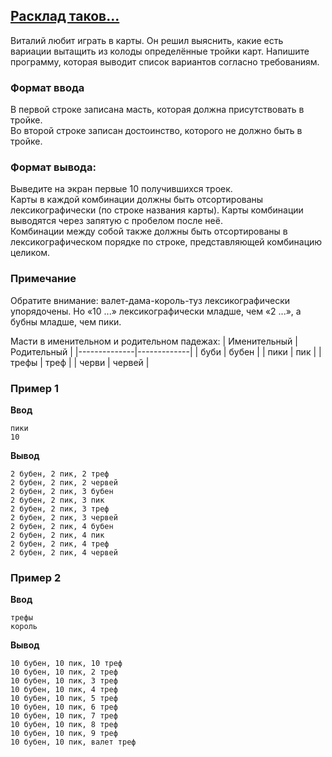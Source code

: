 ## [Расклад таков...](../../../solutions/3.4/34_p.py)

Виталий любит играть в карты. Он решил выяснить, какие есть вариации вытащить из колоды определённые тройки карт. Напишите программу, которая выводит список вариантов согласно требованиям.

### Формат ввода

В первой строке записана масть, которая должна присутствовать в тройке.\
Во второй строке записан достоинство, которого не должно быть в тройке.

### Формат вывода:

Выведите на экран первые 10 получившихся троек.\
Карты в каждой комбинации должны быть отсортированы лексикографически (по строке названия карты). Карты комбинации выводятся через запятую с пробелом после неё.\
Комбинации между собой также должны быть отсортированы в лексикографическом порядке по строке, представляющей комбинацию целиком.

### Примечание

Обратите внимание: валет-дама-король-туз лексикографически упорядочены. Но «10 ...» лексикографически младше, чем «2 ...», а бубны младше, чем пики.

Масти в именительном и родительном падежах:
| Именительный | Родительный |
|--------------|-------------|
| буби         | бубен       |
| пики         | пик         |
| трефы        | треф        |
| черви        | червей      |

### Пример 1

**Ввод**
```plaintext
пики
10
```

**Вывод**
```plaintext
2 бубен, 2 пик, 2 треф
2 бубен, 2 пик, 2 червей
2 бубен, 2 пик, 3 бубен
2 бубен, 2 пик, 3 пик
2 бубен, 2 пик, 3 треф
2 бубен, 2 пик, 3 червей
2 бубен, 2 пик, 4 бубен
2 бубен, 2 пик, 4 пик
2 бубен, 2 пик, 4 треф
2 бубен, 2 пик, 4 червей
```

### Пример 2

**Ввод**
```plaintext
трефы
король
```

**Вывод**
```plaintext
10 бубен, 10 пик, 10 треф
10 бубен, 10 пик, 2 треф
10 бубен, 10 пик, 3 треф
10 бубен, 10 пик, 4 треф
10 бубен, 10 пик, 5 треф
10 бубен, 10 пик, 6 треф
10 бубен, 10 пик, 7 треф
10 бубен, 10 пик, 8 треф
10 бубен, 10 пик, 9 треф
10 бубен, 10 пик, валет треф
```